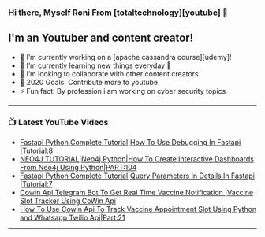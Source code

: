 ### Hi there, Myself Roni From [totaltechnology][youtube] 👋

## I'm an Youtuber and content creator!
- 🔭 I’m currently working on a [apache cassandra course][udemy]!
- 🌱 I’m currently learning new things everyday 🤣
- 👯 I’m looking to collaborate with other content creators
- 🥅 2020 Goals: Contribute more to youtube
- ⚡ Fun fact: By profession i am working on cyber security topics



---

### 📺 Latest YouTube Videos
<!-- YOUTUBE:START -->
- [Fastapi Python Complete Tutorial|How To Use Debugging In Fastapi |Tutorial:8](https://www.youtube.com/watch?v=cqEOv6EEchQ)
- [NEO4J TUTORIAL|Neo4j Python|How To Create Interactive Dashboards From Neo4j Using Python|PART:104](https://www.youtube.com/watch?v=WGTYJuFMuK8)
- [Fastapi Python Complete Tutorial|Query Parameters In Details In Fastapi |Tutorial:7](https://www.youtube.com/watch?v=-7-cjutytbs)
- [Cowin Api Telegram Bot To Get Real Time Vaccine Notification |Vaccine Slot Tracker Using CoWin Api](https://www.youtube.com/watch?v=mE30nMuDQjA)
- [How To Use Cowin Api To Track Vaccine Appointment Slot Using Python and Whatsapp Twilio Api|Part:21](https://www.youtube.com/watch?v=bzj9N8bTVvg)
<!-- YOUTUBE:END -->

---


